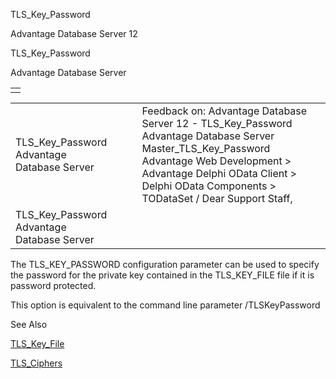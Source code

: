 TLS\_Key\_Password




Advantage Database Server 12  

TLS\_Key\_Password

Advantage Database Server

|  |
| --- |
|  |

|  |  |  |  |  |
| --- | --- | --- | --- | --- |
| TLS\_Key\_Password  Advantage Database Server |  |  | Feedback on: Advantage Database Server 12 - TLS\_Key\_Password Advantage Database Server Master\_TLS\_Key\_Password Advantage Web Development > Advantage Delphi OData Client > Delphi OData Components > TODataSet / Dear Support Staff, |  |
| TLS\_Key\_Password  Advantage Database Server |  |  |  |  |

The TLS\_KEY\_PASSWORD configuration parameter can be used to specify the password for the private key contained in the TLS\_KEY\_FILE file if it is password protected.

This option is equivalent to the command line parameter /TLSKeyPassword

See Also

[TLS\_Key\_File](master_tls_key_file.htm)

[TLS\_Ciphers](master_tls_ciphers.htm)